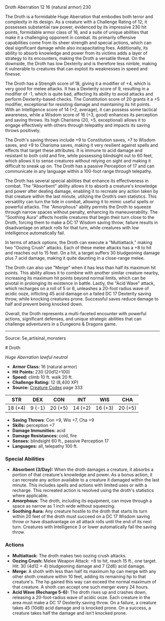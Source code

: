 <MonsterName/>Droth</MonsterName>
<CreatureType/>Aberration</CreatureType>
<CR/>12</CR>
<AC/>16 (natural armor)</AC>
<HP/>230</HP>
<summary>The Droth is a formidable Huge Aberration that embodies both terror and complexity in its design. As a creature with a Challenge Rating of 12, it possesses substantial raw power, evidenced by its impressive 230 hit points, formidable armor class of 16, and a suite of unique abilities that make it a challenging opponent in combat. Its primarily offensive capabilities come from its sheer strength and special actions, which can deal significant damage while also incapacitating foes. Additionally, its ability to absorb knowledge and power from its victims adds a layer of strategy to its encounters, making the Droth a versatile threat. On the downside, the Droth has low Dexterity and is therefore less nimble, making it vulnerable to creatures that can exploit its weaknesses in speed and finesse.</summary>

<detail>

The Droth has a Strength score of 18, giving it a modifier of +4, which is very good for melee attacks. It has a Dexterity score of 9, resulting in a modifier of -1, which is quite bad, affecting its ability to avoid attacks and perform Dexterity-based checks. The Constitution score of 20 grants it a +5 modifier, exceptional for resisting damage and maintaining its hit points. With an Intelligence score of 14 (+2, average), it can possess some tactical awareness, while a Wisdom score of 16 (+3, good) enhances its perception and saving throws. Its high Charisma (20, +5, exceptional) allows it to engage effectively with others through telepathy and impacts its saving throws positively.

The Droth's saving throws include +9 to Constitution saves, +7 to Wisdom saves, and +9 to Charisma saves, making it very resilient against spells and effects that target these attributes. It is immune to acid damage and resistant to both cold and fire, while possessing blindsight out to 60 feet, which allows it to sense creatures without relying on sight and making it difficult to sneak up on. The Droth has a passive Perception of 17 and can communicate in any language within a 100-foot range through telepathy.

The Droth has several special abilities that enhance its effectiveness in combat. The "Absorbent" ability allows it to absorb a creature's knowledge and power after dealing damage, enabling it to recreate any action taken by that creature within the last minute, utilizing the Droth’s own statistics. This versatility can turn the tide in combat, allowing it to mimic useful spells or powerful attacks. The "Amorphous" ability permits the Droth to squeeze through narrow spaces without penalty, enhancing its maneuverability. The "Soothing Aura" affects hostile creatures that begin their turn close to the Droth, forcing them to make a DC 17 Wisdom saving throw; failure results in disadvantage on attack rolls for that turn, while creatures with low intelligence automatically fail.

In terms of attack options, the Droth can execute a "Multiattack," making two "Oozing Crush" attacks. Each of these melee attacks has a +8 to hit and reaches out to 15 feet. On a hit, a target suffers 30 bludgeoning damage plus 7 acid damage, making it quite daunting in a close-range melee.

The Droth can also use "Merge" when it has less than half its maximum hit points. This ability allows it to combine with another similar creature nearby, increasing its maximum hit points beyond normal limits, which can be pivotal in prolonging its existence in battle. Lastly, the "Acid Wave" attack, which recharges on a roll of 5 or 6, unleashes a 20-foot radius wave of acidic ooze, inflicting 45 acid damage on a failed DC 17 Dexterity saving throw, while knocking creatures prone. Successful saves reduce damage to half and prevent being knocked down.

Overall, the Droth represents a multi-faceted encounter with powerful actions, significant defenses, and unique strategic abilities that can challenge adventurers in a Dungeons & Dragons game.</detail>



---

Source: 5e_artisinal_monsters

<statblock>
# Droth

*Huge* *Aberration* *lawful neutral*

- **Armor Class:** 16 (natural armor)
- **Hit Points:** 230 (20d12+100)
- **Speed:** climb 10 ft. walk 20 ft.
- **Challenge Rating:** 12 (8,400 XP)
- **Source:** [Creature Codex](https://koboldpress.com/kpstore/product/creature-codex-for-5th-edition-dnd) page 333

| STR | DEX | CON | INT | WIS | CHA |
| --- | --- | --- | --- | --- | --- |
| 18 (+4) | 9 (-1) | 20 (+5) | 14 (+2) | 16 (+3) | 20 (+5) |

- **Saving Throws**: Con +9, Wis +7, Cha +9
- **Skills:** perception +7
- **Damage Immunities:** acid
- **Damage Resistances:** cold, fire
- **Senses:** blindsight 60 ft., passive Perception 17
- **Languages:** all, telepathy 100 ft.

### Special Abilities

- **Absorbent (3/Day):** When the droth damages a creature, it absorbs a portion of that creature's knowledge and power. As a bonus action, it can recreate any action available to a creature it damaged within the last minute. This includes spells and actions with limited uses or with a recharge. This recreated action is resolved using the droth's statistics where applicable.
- **Amorphous:** The droth, including its equipment, can move through a space as narrow as 1 inch wide without squeezing.
- **Soothing Aura:** Any creature hostile to the droth that starts its turn within 20 feet of the droth must succeed on a DC 17 Wisdom saving throw or have disadvantage on all attack rolls until the end of its next turn. Creatures with Intelligence 3 or lower automatically fail the saving throw.

### Actions

- **Multiattack:** The droth makes two oozing crush attacks.
- **Oozing Crush:** Melee Weapon Attack: +8 to hit, reach 15 ft., one target. Hit: 30 (4d12 + 4) bludgeoning damage and 7 (2d6) acid damage.
- **Merge:** A shoth with less than half its maximum hp can merge with any other shoth creature within 10 feet, adding its remaining hp to that creature's. The hp gained this way can exceed the normal maximum of that creature. A shoth can accept one such merger every 24 hours.
- **Acid Wave (Recharge 5-6):** The droth rises up and crashes down, releasing a 20-foot-radius wave of acidic ooze. Each creature in the area must make a DC 17 Dexterity saving throw. On a failure, a creature takes 45 (10d8) acid damage and is knocked prone. On a success, a creature takes half the damage and isn't knocked prone.


</statblock>


